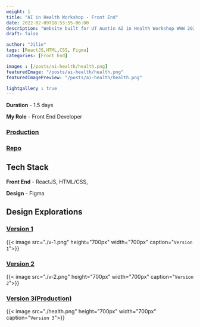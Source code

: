 ```yaml
---
weight: 1
title: "AI in Health Workshop - Front End"
date: 2022-02-09T18:53:55-06:00
description: "Website built for UT Austin AI in Health Workshop WWW 2022 "
draft: false

author: "Jilie"
tags: [ReactJS,HTML,CSS, Figma]
categories: [Front End]

images : [/posts/ai-health/health.png]
featuredImage: "/posts/ai-health/health.png"
featuredImagePreview: "/posts/ai-health/health.png"

lightgallery : true
---
```


<!--more-->

**Duration** - 1.5 days

**My Role** - Front End Developer

### [Production](https://aihealth.ischool.utexas.edu/AIHealthWWW2022/index.html)
### [Repo](https://github.com/zengjilie/conference-web)

## Tech Stack
**Front End** - ReactJS, HTML/CSS,

**Design** - Figma

## Design Explorations
### [Version 1](https://www.figma.com/proto/4ri49CjNwKi3yk8f77Iv3a/conference?page-id=0%3A1&node-id=55%3A3&viewport=241%2C48%2C0.24&scaling=min-zoom&starting-point-node-id=149%3A79)

{{< image src="./v-1.png" height="700px" width="700px" caption="`Version 1`">}}

### [Version 2](https://www.figma.com/proto/4ri49CjNwKi3yk8f77Iv3a/conference?page-id=0%3A1&node-id=149%3A79&starting-point-node-id=149%3A79)

{{< image src="./v-2.png" height="700px" width="700px" caption="`Version 2`">}}

### [Version 3(Production)](https://aihealth.ischool.utexas.edu/AIHealthWWW2022/index.html)

{{< image src="./health.png" height="700px" width="700px" caption="`Version 3`">}}